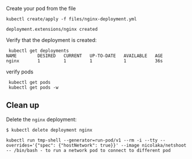 
 Create your pod from the file 
 
 ```shell
 kubectl create/apply -f files/nginx-deployment.yml
 
 deployment.extensions/nginx created
```
Verify that the deployment is created:
```shell
 kubectl get deployments
NAME        DESIRED   CURRENT   UP-TO-DATE   AVAILABLE   AGE
nginx       1         1         1            1           36s
```
verify pods 

```shell
 kubectl get pods 
 kubectl get pods -w 
```

## Clean up

Delete the `nginx` deployment:

```shell
$ kubectl delete deployment nginx
```

```shell
kubectl run tmp-shell --generator=run-pod/v1 --rm -i --tty --overrides='{"spec": {"hostNetwork": true}}' --image nicolaka/netshoot -- /bin/bash - to run a network pod to connect to different pod 
```
